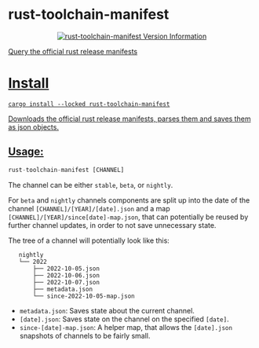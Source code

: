 # rust-toolchain-manifest
<p align="center">
  <a href="https://crates.io/crates/rust-toolchain-manifest"><img alt="rust-toolchain-manifest Version Information" src="https://img.shields.io/crates/v/rust-toolchain-manifest?style=flat-square"</a>
</p>

Query the official rust release manifests

# Install
```
cargo install --locked rust-toolchain-manifest
```

<!-- cargo-rdme start -->

Downloads the official rust release manifests,
parses them and saves them as json objects.

## Usage:
```rust
rust-toolchain-manifest [CHANNEL]
```
The channel can be either `stable`, `beta`, or `nightly`.

For `beta` and `nightly` channels components are split up into the
date of the channel `[CHANNEL]/[YEAR]/[date].json`
and a map `[CHANNEL]/[YEAR]/since[date]-map.json`,
that can potentially be reused by further channel updates,
in order to not save unnecessary state.

The tree of a channel will potentially look like this:
```text
   nightly
   └── 2022
       ├── 2022-10-05.json
       ├── 2022-10-06.json
       ├── 2022-10-07.json
       ├── metadata.json
       └── since-2022-10-05-map.json
```

- `metadata.json`:
Saves state about the current channel.
- `[date].json`:
Saves state on the channel on the specified `[date]`.
- `since-[date]-map.json`:
A helper map, that allows the `[date].json` snapshots of channels to be fairly small.

<!-- cargo-rdme end -->
